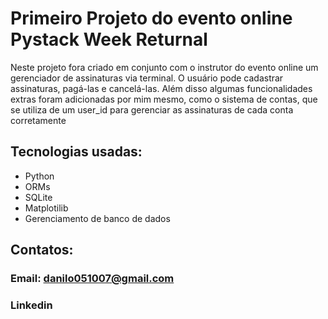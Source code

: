 # Primeiro Projeto do evento online Pystack Week Returnal
Neste projeto fora criado em conjunto com o instrutor do evento online um gerenciador de assinaturas via terminal. O usuário pode cadastrar assinaturas, pagá-las e cancelá-las. Além disso algumas funcionalidades extras foram adicionadas por mim mesmo, como o sistema de contas, que se utiliza de um user_id para gerenciar as assinaturas de cada conta corretamente

## Tecnologias usadas:
* Python
* ORMs
* SQLite
* Matplotilib
* Gerenciamento de banco de dados

## Contatos:
### Email: danilo051007@gmail.com
### Linkedin
